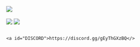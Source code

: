 ![](https://cdn.discordapp.com/attachments/1127744068693282877/1129811640464965632/artofwar-titre.png)
------------------------------------------------------------------------------------------
![](https://cdn.discordapp.com/attachments/1127744068693282877/1129649116851490826/RULES.png)
![](https://cdn.discordapp.com/attachments/1127744068693282877/1129823807494967326/artofwar-NO_FFA.png)

                                                                                <a id="DISCORD">https://discord.gg/gEyThGXzBQ</>
